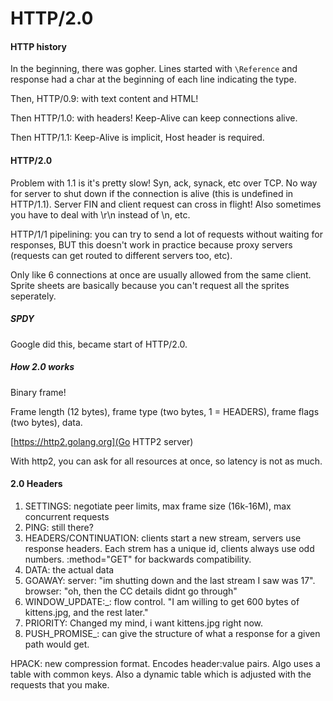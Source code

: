 # HTTP/2.0

#### HTTP history
In the beginning, there was gopher. Lines started with `\Reference` and response had a char at the
beginning of each line indicating the type.

Then, HTTP/0.9: with text content and HTML!

Then HTTP/1.0: with headers! Keep-Alive can keep connections alive.

Then HTTP/1.1: Keep-Alive is implicit, Host header is required.

#### HTTP/2.0
Problem with 1.1 is it's pretty slow! Syn, ack, synack, etc over TCP. No way for server to shut down
if the connection is alive (this is undefined in HTTP/1.1). Server FIN and client request can cross
in flight! Also sometimes you have to deal with \r\n instead of \n, etc.

HTTP/1/1 pipelining: you can try to send a lot of requests without waiting for responses, BUT this
doesn't work in practice because proxy servers (requests can get routed to different servers too,
etc).

Only like 6 connections at once are usually allowed from the same client. Sprite sheets are basically
because you can't request all the sprites seperately.

##### SPDY
Google did this, became start of HTTP/2.0.

##### How 2.0 works
Binary frame!

Frame length (12 bytes), frame type (two bytes, 1 = HEADERS), frame flags (two bytes), data.

[https://http2.golang.org](Go HTTP2 server)

With http2, you can ask for all resources at once, so latency is not as much.

#### 2.0 Headers
1. SETTINGS: negotiate peer limits, max frame size (16k-16M), max concurrent requests
2. PING: still there?
3. HEADERS/CONTINUATION: clients start a new stream, servers use response headers. Each strem has a unique id, clients always use odd numbers. :method="GET" for backwards compatibility.
4. DATA: the actual data
5. GOAWAY: server: "im shutting down and the last stream I saw was 17". browser: "oh, then the CC details didnt go through"
6. WINDOW_UPDATE:_: flow control. "I am willing to get 600 bytes of kittens.jpg, and the rest later."
7. PRIORITY: Changed my mind, i want kittens.jpg right now.
8. PUSH_PROMISE_: can give the structure of what a response for a given path would get.

HPACK: new compression format. Encodes header:value pairs. Algo uses a table with common keys. Also a dynamic table which is adjusted with the requests that you make.
